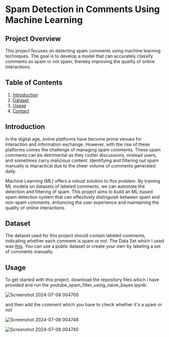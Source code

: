 # Spam Detection in Comments Using Machine Learning


## Project Overview

This project focuses on detecting spam comments using machine learning techniques. The goal is to develop a model that can accurately classify comments as spam or not spam, thereby improving the quality of online interactions.

## Table of Contents

1. [Introduction](#introduction)
2. [Dataset](#dataset)
3. [Usage](#usage)
4. [Contact](#contact)

## Introduction

In the digital age, online platforms have become prime venues for interaction and information exchange. However, with the rise of these platforms comes the challenge of managing spam comments. These spam comments can be detrimental as they clutter discussions, mislead users, and sometimes carry malicious content. Identifying and filtering out spam manually is impractical due to the sheer volume of comments generated daily.

Machine Learning (ML) offers a robust solution to this problem. By training ML models on datasets of labeled comments, we can automate the detection and filtering of spam. This project aims to build an ML-based spam detection system that can effectively distinguish between spam and non-spam comments, enhancing the user experience and maintaining the quality of online interactions.



## Dataset

The dataset used for this project should contain labeled comments, indicating whether each comment is spam or not. The Data Set which I used was [this](https://www.kaggle.com/prashant111/youtube-spam-collection). You can use a public dataset or create your own by labeling a set of comments manually.

## Usage

To get started with this project, download the repository files which i have provided and run the youtube_spam_filter_using_naive_bayes.ipynb:

![Screenshot 2024-07-08 004700](https://github.com/AkhilHarsha1251/Spam-Detection-in-Comments-Using-Machine-Learning/assets/96991661/deeb0eb7-78ce-4575-936d-de29b8ebc014)

and then add the comment which you have to check whether it's a spam or not

![Screenshot 2024-07-08 004748](https://github.com/AkhilHarsha1251/Spam-Detection-in-Comments-Using-Machine-Learning/assets/96991661/ae8e0ff2-25d1-4aa8-b482-a639fff77b80)

![Screenshot 2024-07-08 004740](https://github.com/AkhilHarsha1251/Spam-Detection-in-Comments-Using-Machine-Learning/assets/96991661/f50bb838-a7fc-4763-8b1c-dda520f8233b)


